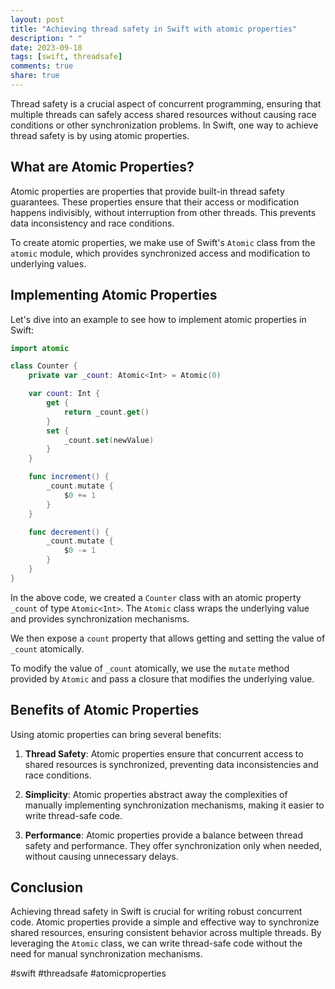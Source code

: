 ```yaml
---
layout: post
title: "Achieving thread safety in Swift with atomic properties"
description: " "
date: 2023-09-18
tags: [swift, threadsafe]
comments: true
share: true
---
```


Thread safety is a crucial aspect of concurrent programming, ensuring that multiple threads can safely access shared resources without causing race conditions or other synchronization problems. In Swift, one way to achieve thread safety is by using atomic properties.

## What are Atomic Properties?

Atomic properties are properties that provide built-in thread safety guarantees. These properties ensure that their access or modification happens indivisibly, without interruption from other threads. This prevents data inconsistency and race conditions.

To create atomic properties, we make use of Swift's `Atomic` class from the `atomic` module, which provides synchronized access and modification to underlying values.

## Implementing Atomic Properties

Let's dive into an example to see how to implement atomic properties in Swift:

```swift
import atomic

class Counter {
    private var _count: Atomic<Int> = Atomic(0)

    var count: Int {
        get {
            return _count.get()
        }
        set {
            _count.set(newValue)
        }
    }

    func increment() {
        _count.mutate {
            $0 += 1
        }
    }

    func decrement() {
        _count.mutate {
            $0 -= 1
        }
    }
}
```

In the above code, we created a `Counter` class with an atomic property `_count` of type `Atomic<Int>`. The `Atomic` class wraps the underlying value and provides synchronization mechanisms.

We then expose a `count` property that allows getting and setting the value of `_count` atomically.

To modify the value of `_count` atomically, we use the `mutate` method provided by `Atomic` and pass a closure that modifies the underlying value.

## Benefits of Atomic Properties

Using atomic properties can bring several benefits:

1. **Thread Safety**: Atomic properties ensure that concurrent access to shared resources is synchronized, preventing data inconsistencies and race conditions.

2. **Simplicity**: Atomic properties abstract away the complexities of manually implementing synchronization mechanisms, making it easier to write thread-safe code.

3. **Performance**: Atomic properties provide a balance between thread safety and performance. They offer synchronization only when needed, without causing unnecessary delays.

## Conclusion

Achieving thread safety in Swift is crucial for writing robust concurrent code. Atomic properties provide a simple and effective way to synchronize shared resources, ensuring consistent behavior across multiple threads. By leveraging the `Atomic` class, we can write thread-safe code without the need for manual synchronization mechanisms.

#swift #threadsafe #atomicproperties
